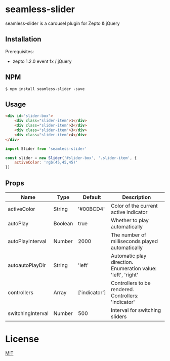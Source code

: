 # seamless-slider

seamless-slider is a carousel plugin for Zepto & jQuery

## Installation

Prerequisites:  
 - zepto 1.2.0 event fx / jQuery

## NPM

```
$ npm install seamless-slider -save 
```

## Usage

```html
<div id="slider-box">
    <div class="slider-item">1</div>
    <div class="slider-item">2</div>
    <div class="slider-item">3</div>
    <div class="slider-item">4</div>
</div>
```
```javascript
import Slider from 'seamless-slider'

const slider = new Slider('#slider-box', '.slider-item', {
    activeColor: 'rgb(45,45,45)'
})
```

## Props

| Name | Type | Default | Description |
| ---- | ---- | ------- | ----------- |
|activeColor|String|'#00BCD4'|Color of the current active indicator|
|autoPlay|Boolean|true|Whether to play automatically|
|autoPlayInterval|Number|2000|The number of milliseconds played automatically|
|autoautoPlayDir|String|'left'|Automatic play direction. Enumeration value: 'left', 'right'|
|controllers|Array|['indicator']|Controllers to be rendered. Controllers: 'indicator'|
|switchingInterval|Number|500|Interval for switching sliders|

# License
[MIT](LICENSE)